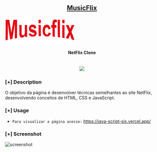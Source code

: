 <h2 align="center"><u>MusicFlix</u></h2>

![NetFlix Clone](logo.png)
<h4 align="center"> NetFlix Clone </h4>

<p align="center">
<br>
    <img src="https://img.shields.io/badge/Written%20In-HTML CSS JS-blue?style=flat-square">
</p>

### [+] Description
O objetivo da página é desenvolver técnicas semelhantes ao site NetFlix, desenvolvendo conceitos de HTML, CSS e JavaScript.

### [+] Usage
 - `Para visualizar a página acesse:`
 <a href="https://java-script-six.vercel.app/">https://java-script-six.vercel.app/</a>

### [+] Screenshot
![screenshot](musicFlix.gif)





